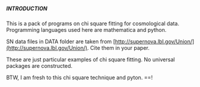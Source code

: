 ##### INTRODUCTION

This is a pack of programs on chi square fitting for cosmological data. Programming languages used here are mathematica and python.

SN data files in DATA folder are taken from [http://supernova.lbl.gov/Union/](http://supernova.lbl.gov/Union/). Cite them in your paper.

These are just particular examples of chi square fitting. No universal packages are constructed.

BTW, I am fresh to this chi square technique and pyton.  ==!